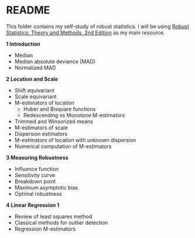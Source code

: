 # README

This folder contains my self-study of robust statistics. I will be using [Robust Statistics: Theory and Methods, 2nd Edition](https://www.wiley.com/en-us/Robust+Statistics:+Theory+and+Methods+(with+R),+2nd+Edition-p-9781119214687) as my main resource.

**1 Introduction**
- Median
- Median absolute deviance (MAD)
- Normalized MAD

**2 Location and Scale**
- Shift equivariant
- Scale equivariant
- M-estimators of location 
    - Huber and Bisquare functions
    - Redescending vs Monotone M-estimators
- Trimmed and Winsorized means
- M-estimators of scale
- Dispersion estimators
- M-estimators of location with unknown dispersion
- Numerical computation of M-estimators

**3 Measuring Robustness**
- Influence function
- Sensitivity curve
- Breakdown point
- Maximum asymptotic bias
- Optimal robustness

**4 Linear Regression 1**
- Review of least squares method
- Classical methods for outlier detection
- Regression M-estimators